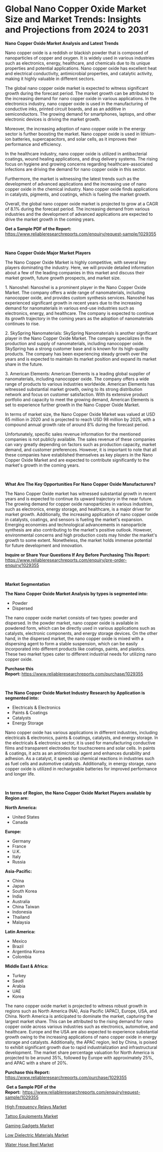 <p><h1>Global Nano Copper Oxide Market Size and Market Trends: Insights and Projections from 2024 to 2031</h1></p><p><strong>Nano Copper Oxide Market Analysis and Latest Trends</strong></p>
<p><p>Nano copper oxide is a reddish or blackish powder that is composed of nanoparticles of copper and oxygen. It is widely used in various industries such as electronics, energy, healthcare, and chemicals due to its unique properties and potential applications. Nano copper oxide has excellent heat and electrical conductivity, antimicrobial properties, and catalytic activity, making it highly valuable in different sectors.</p><p>The global nano copper oxide market is expected to witness significant growth during the forecast period. The market growth can be attributed to the increasing demand for nano copper oxide in various applications. In the electronics industry, nano copper oxide is used in the manufacturing of conductive inks, printed circuit boards, and as an additive in semiconductors. The growing demand for smartphones, laptops, and other electronic devices is driving the market growth.</p><p>Moreover, the increasing adoption of nano copper oxide in the energy sector is further boosting the market. Nano copper oxide is used in lithium-ion batteries, supercapacitors, and solar cells, as it improves their performance and efficiency.</p><p>In the healthcare industry, nano copper oxide is utilized in antibacterial coatings, wound healing applications, and drug delivery systems. The rising focus on hygiene and growing concerns regarding healthcare-associated infections are driving the demand for nano copper oxide in this sector.</p><p>Furthermore, the market is witnessing the latest trends such as the development of advanced applications and the increasing use of nano copper oxide in the chemical industry. Nano copper oxide finds applications in catalysts, pigments, and coatings, which is fueling the market growth.</p><p>Overall, the global nano copper oxide market is projected to grow at a CAGR of 8.1% during the forecast period. The increasing demand from various industries and the development of advanced applications are expected to drive the market growth in the coming years.</p></p>
<p><strong>Get a Sample PDF of the Report:&nbsp;</strong> <a href="https://www.reliableresearchreports.com/enquiry/request-sample/1029355">https://www.reliableresearchreports.com/enquiry/request-sample/1029355</a></p>
<p>&nbsp;</p>
<p><strong>Nano Copper Oxide Major Market Players</strong></p>
<p><p>The Nano Copper Oxide Market is highly competitive, with several key players dominating the industry. Here, we will provide detailed information about a few of the leading companies in this market and discuss their market growth, future growth prospects, and market size. </p><p>1. Nanoshel: Nanoshel is a prominent player in the Nano Copper Oxide Market. The company offers a wide range of nanomaterials, including nanocopper oxide, and provides custom synthesis services. Nanoshel has experienced significant growth in recent years due to the increasing demand for nanomaterials in various end-use industries such as electronics, energy, and healthcare. The company is expected to continue its growth trajectory in the coming years as the adoption of nanomaterials continues to rise.</p><p>2. SkySpring Nanomaterials: SkySpring Nanomaterials is another significant player in the Nano Copper Oxide Market. The company specializes in the production and supply of nanomaterials, including nanocopper oxide. SkySpring has a strong customer base and is known for its high-quality products. The company has been experiencing steady growth over the years and is expected to maintain its market position and expand its market share in the future.</p><p>3. American Elements: American Elements is a leading global supplier of nanomaterials, including nanocopper oxide. The company offers a wide range of products to various industries worldwide. American Elements has witnessed substantial market growth, owing to its strong distribution network and focus on customer satisfaction. With its extensive product portfolio and capacity to meet the growing demand, American Elements is set to experience further growth in the Nano Copper Oxide Market.</p><p>In terms of market size, the Nano Copper Oxide Market was valued at USD 65 million in 2020 and is projected to reach USD 98 million by 2025, with a compound annual growth rate of around 8% during the forecast period. </p><p>Unfortunately, specific sales revenue information for the mentioned companies is not publicly available. The sales revenue of these companies can vary greatly depending on factors such as production capacity, market demand, and customer preferences. However, it is important to note that all these companies have established themselves as key players in the Nano Copper Oxide Market and are expected to contribute significantly to the market's growth in the coming years.</p></p>
<p>&nbsp;</p>
<p><strong>What Are The Key Opportunities For Nano Copper Oxide Manufacturers?</strong></p>
<p><p>The Nano Copper Oxide market has witnessed substantial growth in recent years and is expected to continue its upward trajectory in the near future. The growing demand for copper oxide nanoparticles in various industries, such as electronics, energy storage, and healthcare, is a major driver for market growth. Additionally, the increasing application of nano copper oxide in catalysts, coatings, and sensors is fueling the market's expansion. Emerging economies and technological advancements in nanoparticle synthesis are also contributing to the market's positive outlook. However, environmental concerns and high production costs may hinder the market's growth to some extent. Nonetheless, the market holds immense potential for future development and innovation.</p></p>
<p><strong>Inquire or Share Your Questions If Any Before Purchasing This Report:</strong> <a href="https://www.reliableresearchreports.com/enquiry/pre-order-enquiry/1029355">https://www.reliableresearchreports.com/enquiry/pre-order-enquiry/1029355</a></p>
<p>&nbsp;</p>
<p><strong>Market Segmentation</strong></p>
<p><strong>The Nano Copper Oxide Market Analysis by types is segmented into:</strong></p>
<p><ul><li>Powder</li><li>Dispersed</li></ul></p>
<p><p>The nano copper oxide market consists of two types: powder and dispersed. In the powder market, nano copper oxide is available in powdered form, which can be directly used in various applications such as catalysts, electronic components, and energy storage devices. On the other hand, in the dispersed market, the nano copper oxide is mixed with a dispersing agent to form a stable suspension, which can be easily incorporated into different products like coatings, paints, and plastics. These two market types cater to different industrial needs for utilizing nano copper oxide.</p></p>
<p><strong>Purchase this Report:&nbsp;</strong><a href="https://www.reliableresearchreports.com/purchase/1029355">https://www.reliableresearchreports.com/purchase/1029355</a></p>
<p>&nbsp;</p>
<p><strong>The Nano Copper Oxide Market Industry Research by Application is segmented into:</strong></p>
<p><ul><li>Electricals & Electronics</li><li>Paints & Coatings</li><li>Catalysts</li><li>Energy Storage</li></ul></p>
<p><p>Nano copper oxide has various applications in different industries, including electricals & electronics, paints & coatings, catalysts, and energy storage. In the electricals & electronics sector, it is used for manufacturing conductive films and transparent electrodes for touchscreens and solar cells. In paints & coatings, it acts as an antimicrobial agent and enhances durability and adhesion. As a catalyst, it speeds up chemical reactions in industries such as fuel cells and automotive catalysts. Additionally, in energy storage, nano copper oxide is utilized in rechargeable batteries for improved performance and longer life.</p></p>
<p>&nbsp;</p>
<p><strong>In terms of Region, the Nano Copper Oxide Market Players available by Region are:</strong></p>
<p>
    <p> <strong> North America: </strong>
        <ul>
            <li>United States</li>
            <li>Canada</li>
        </ul>
        </p> 
    <p> <strong> Europe: </strong>
        <ul>
            <li>Germany</li>
            <li>France</li>
            <li>U.K.</li>
            <li>Italy</li>
            <li>Russia</li>
        </ul>
        </p> 
    <p> <strong> Asia-Pacific: </strong>
        <ul>
            <li>China</li>
            <li>Japan</li>
            <li>South Korea</li>
            <li>India</li>
            <li>Australia</li>
            <li>China Taiwan</li>
            <li>Indonesia</li>
            <li>Thailand</li>
            <li>Malaysia</li>
        </ul>
        </p> 
    <p> <strong> Latin America: </strong>
        <ul>
            <li>Mexico</li>
            <li>Brazil</li>
            <li>Argentina Korea</li>
            <li>Colombia</li>
        </ul>
        </p> 
    <p> <strong> Middle East & Africa: </strong>
        <ul>
            <li>Turkey</li>
            <li>Saudi</li>
            <li>Arabia</li>
            <li>UAE</li>
            <li>Korea</li>
        </ul>
    </p>
    </p>
<p><p>The nano copper oxide market is projected to witness robust growth in regions such as North America (NA), Asia Pacific (APAC), Europe, USA, and China. North America is anticipated to dominate the market, capturing the largest market share. This can be attributed to the rising demand for nano copper oxide across various industries such as electronics, automotive, and healthcare. Europe and the USA are also expected to experience substantial growth owing to the increasing applications of nano copper oxide in energy storage and catalysts. Additionally, the APAC region, led by China, is poised to exhibit significant growth due to rapid industrialization and infrastructural development. The market share percentage valuation for North America is projected to be around 35%, followed by Europe with approximately 25%, and APAC with a share of 20%.</p></p>
<p><strong>Purchase this Report: </strong><a href="https://www.reliableresearchreports.com/purchase/1029355">https://www.reliableresearchreports.com/purchase/1029355</a></p>
<p>&nbsp;<strong>Get a Sample PDF of the Report:&nbsp;&nbsp;</strong><a href="https://www.reliableresearchreports.com/enquiry/request-sample/1029355">https://www.reliableresearchreports.com/enquiry/request-sample/1029355</a></p>
<p><strong></strong></p>
<p><p><a href="https://medium.com/@donaldyoung656/high-frequency-relays-market-exploring-market-share-market-trends-and-future-growth-513f7578d13b">High Frequency Relays Market</a></p><p><a href="https://medium.com/@itzelheller546/tattoo-equipments-market-exploring-market-share-market-trends-and-future-growth-ee08f8c80112">Tattoo Equipments Market</a></p><p><a href="https://medium.com/@tammyjones1939/gaming-gadgets-market-the-key-to-successful-business-strategy-forecast-till-2031-5e56b6334289">Gaming Gadgets Market</a></p><p><a href="https://medium.com/@donaldyoung656/low-dielectric-materials-market-exploring-market-share-market-trends-and-future-growth-80fbf5a3b2c4">Low Dielectric Materials Market</a></p><p><a href="https://medium.com/@tammyjones1939/water-hose-reel-nbsp-market-focuses-on-market-share-size-and-projected-forecast-till-2031-d56915fbfd56">Water Hose Reel Market</a></p></p>